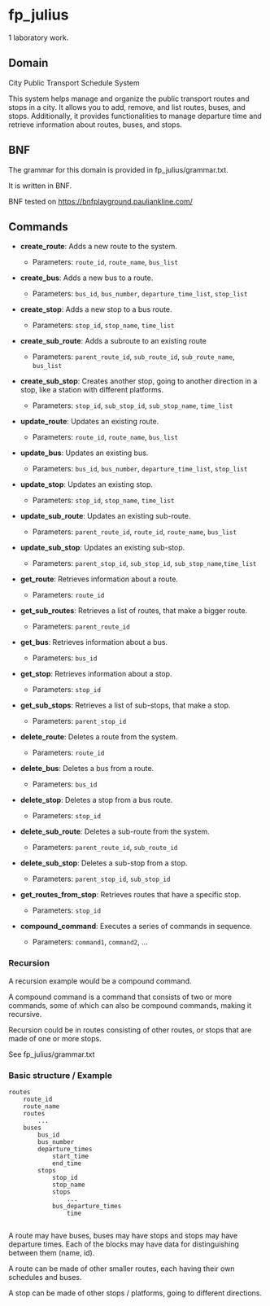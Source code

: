 # fp_julius
1 laboratory work.

## Domain 

City Public Transport Schedule System

This system helps manage and organize the public transport routes and stops in a city. It allows you to add, remove, and list routes, buses, and stops. Additionally, it provides functionalities to manage departure time and retrieve information about routes, buses, and stops.

## BNF
The grammar for this domain is provided in fp_julius/grammar.txt.

It is written in BNF.

BNF tested on https://bnfplayground.pauliankline.com/
## Commands

- **create_route**: Adds a new route to the system.
    - Parameters: `route_id`, `route_name`, `bus_list`

- **create_bus**: Adds a new bus to a route.
    - Parameters: `bus_id`, `bus_number`, `departure_time_list`, `stop_list`

- **create_stop**: Adds a new stop to a bus route.
    - Parameters: `stop_id`, `stop_name`, `time_list`

- **create_sub_route**: Adds a subroute to an existing route
    - Parameters: `parent_route_id`, `sub_route_id`, `sub_route_name`, `bus_list`

- **create_sub_stop**: Creates another stop, going to another direction in a stop, like a station with different platforms.
    - Parameters: `stop_id`, `sub_stop_id`, `sub_stop_name`, `time_list`

- **update_route**: Updates an existing route.
    - Parameters: `route_id`, `route_name`, `bus_list`

- **update_bus**: Updates an existing bus.
    - Parameters: `bus_id`, `bus_number`, `departure_time_list`, `stop_list`

- **update_stop**: Updates an existing stop.
    - Parameters: `stop_id`, `stop_name`, `time_list`

- **update_sub_route**: Updates an existing sub-route.
    - Parameters: `parent_route_id`, `route_id`, `route_name`, `bus_list`

- **update_sub_stop**: Updates an existing sub-stop.
    - Parameters: `parent_stop_id`, `sub_stop_id`, `sub_stop_name`,`time_list`

- **get_route**: Retrieves information about a route.
    - Parameters: `route_id`

- **get_sub_routes**: Retrieves a list of routes, that make a bigger route.
    - Parameters: `parent_route_id`

- **get_bus**: Retrieves information about a bus.
    - Parameters: `bus_id`

- **get_stop**: Retrieves information about a stop.
    - Parameters: `stop_id`

- **get_sub_stops**: Retrieves a list of sub-stops, that make a stop.
    - Parameters: `parent_stop_id`

- **delete_route**: Deletes a route from the system.
    - Parameters: `route_id`

- **delete_bus**: Deletes a bus from a route.
    - Parameters: `bus_id`

- **delete_stop**: Deletes a stop from a bus route.
    - Parameters: `stop_id`

- **delete_sub_route**: Deletes a sub-route from the system.
    - Parameters: `parent_route_id`, `sub_route_id`

- **delete_sub_stop**: Deletes a sub-stop from a stop.
    - Parameters: `parent_stop_id`, `sub_stop_id`

- **get_routes_from_stop**: Retrieves routes that have a specific stop.
    - Parameters: `stop_id`

- **compound_command**: Executes a series of commands in sequence.
    - Parameters: `command1`, `command2`, ...


### Recursion

A recursion example would be a compound command.

A compound command is a command that consists of two or more commands, some of which can also be compound commands, making it recursive. 

Recursion could be in routes consisting of other routes, or stops that are made of one or more stops.

See fp_julius/grammar.txt

### Basic structure / Example

```
routes 
    route_id
    route_name
    routes
        ...
    buses 
        bus_id
        bus_number
        departure_times 
            start_time
            end_time
        stops 
            stop_id
            stop_name
            stops
                ...
            bus_departure_times 
                time
            
```
A route may have buses, buses may have stops and stops may have departure times. Each of the blocks may have data for distinguishing between them (name, id).

A route can be made of other smaller routes, each having their own schedules and buses.

A stop can be made of other stops / platforms, going to different directions.
